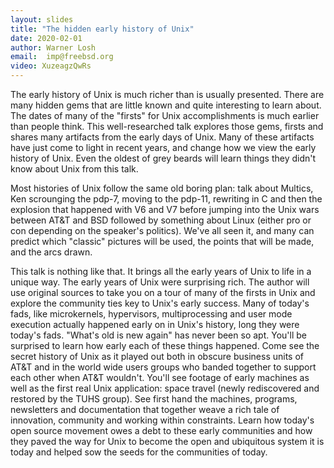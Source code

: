 ```yaml
---
layout: slides
title: "The hidden early history of Unix"
date: 2020-02-01
author: Warner Losh
email:  imp@freebsd.org
video: XuzeagzQwRs
---
```

The early history of Unix is much richer than is usually presented. There are many hidden gems that are little known and quite interesting to learn about. The dates of many of the "firsts" for Unix accomplishments is much earlier than people think. This well-researched talk explores those gems, firsts and shares many artifacts from the early days of Unix. Many of these artifacts have just come to light in recent years, and change how we view the early history of Unix. Even the oldest of grey beards will learn things they didn't know about Unix from this talk.

Most histories of Unix follow the same old boring plan: talk about Multics, Ken scrounging the pdp-7, moving to the pdp-11, rewriting in C and then the explosion that happened with V6 and V7 before jumping into the Unix wars between AT&T and BSD followed by something about Linux (either pro or con depending on the speaker's politics). We've all seen it, and many can predict which "classic" pictures will be used, the points that will be made, and the arcs drawn.

This talk is nothing like that. It brings all the early years of Unix to life in a unique way. The early years of Unix were surprising rich. The author will use original sources to take you on a tour of many of the firsts in Unix and explore the community ties key to Unix's early success. Many of today's fads, like microkernels, hypervisors, multiprocessing and user mode execution actually happened early on in Unix's history, long they were today's fads. "What's old is new again" has never been so apt. You'll be surprised to learn how early each of these things happened. Come see the secret history of Unix as it played out both in obscure business units of AT&T and in the world wide users groups who banded together to support each other when AT&T wouldn't. You'll see footage of early machines as well as the first real Unix application: space travel (newly rediscovered and restored by the TUHS group). See first hand the machines, programs, newsletters and documentation that together weave a rich tale of innovation, community and working within constraints. Learn how today's open source movement owes a debt to these early communities and how they paved the way for Unix to become the open and ubiquitous system it is today and helped sow the seeds for the communities of today.

